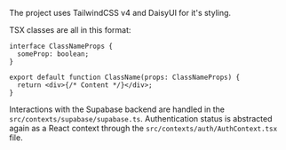 The project uses TailwindCSS v4 and DaisyUI for it's styling.

TSX classes are all in this format:

```tsx
interface ClassNameProps {
  someProp: boolean;
}

export default function ClassName(props: ClassNameProps) {
  return <div>{/* Content */}</div>;
}
```

Interactions with the Supabase backend are handled in the `src/contexts/supabase/supabase.ts`. Authentication status is abstracted again as a React context through the `src/contexts/auth/AuthContext.tsx` file.
